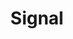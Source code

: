 ---
title: Signal
distributed: false
offline_messaging: false
no_phone_required: false
open_source: true
open_spec: true
e2ee: true
aosp: true
multi_device: Partially
---